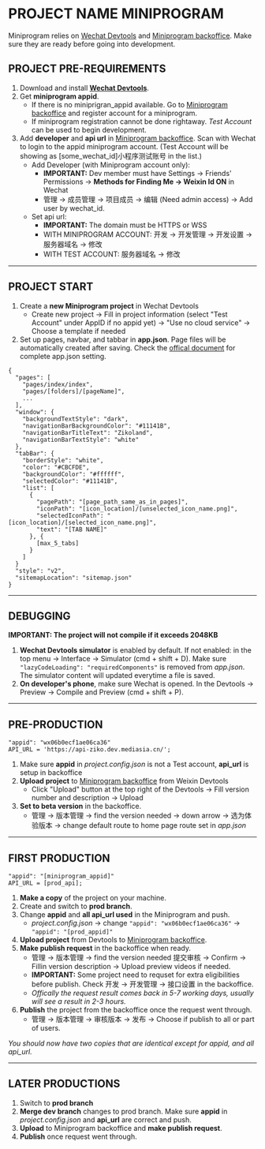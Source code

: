 # PROJECT NAME MINIPROGRAM
Miniprogram relies on [Wechat Devtools](https://developers.weixin.qq.com/miniprogram/dev/devtools/download.html) and [Miniprogram backoffice](mp.weixin.qq.com). Make sure they are ready before going into development.

## PROJECT PRE-REQUIREMENTS
1. Download and install **[Wechat Devtools](https://developers.weixin.qq.com/miniprogram/dev/devtools/download.html)**.
2. Get **miniprogram appid**.
    - If there is no miniprigran_appid available. Go to [Miniprogram backoffice](mp.weixin.qq.com) and register account for a miniprogram.
    - If miniprogram registration cannot be done rightaway. _Test Account_ can be used to begin development.
3. Add **developer** and **api url** in [Miniprogram backoffice](mp.weixin.qq.com). Scan with Wechat to login to the appid miniprogram account. (Test Account will be showing as [some_wechat_id]小程序测试账号 in the list.)
    - Add Developer (with Miniprogram account only):
        - **IMPORTANT:** Dev member must have Settings -> Friends' Permissions -> **Methods for Finding Me -> Weixin Id ON** in Wechat
        - 管理 -> 成员管理 -> 项目成员 -> 编辑 (Need admin access) -> Add user by wechat_id.
    - Set api url:
        -  **IMPORTANT:** The domain must be HTTPS or WSS
        - WITH MINIPROGRAM ACCOUNT: 开发 -> 开发管理 -> 开发设置 -> 服务器域名 -> 修改
        - WITH TEST ACCOUNT: 服务器域名 -> 修改

-----

## PROJECT START
1. Create a **new Miniprogram project** in Wechat Devtools
    - Create new project -> Fill in project information (select "Test Account" under AppID if no appid yet) -> "Use no cloud service" -> Choose a template if needed
2. Set up pages, navbar, and tabbar in **app.json**. Page files will be automatically created after saving. Check the [offical document](https://developers.weixin.qq.com/miniprogram/dev/reference/configuration/app.html) for complete app.json setting.
```
{
  "pages": [
    "pages/index/index",
    "pages/[folders]/[pageName]",
    ...
  ],
  "window": {
    "backgroundTextStyle": "dark",
    "navigationBarBackgroundColor": "#11141B",
    "navigationBarTitleText": "Zikoland",
    "navigationBarTextStyle": "white"
  },
  "tabBar": {
    "borderStyle": "white",
    "color": "#CBCFDE",
    "backgroundColor": "#ffffff",
    "selectedColor": "#11141B",
    "list": [
      {
        "pagePath": "[page_path_same_as_in_pages]",
        "iconPath": "[icon_location]/[unselected_icon_name.png]",
        "selectedIconPath": "[icon_location]/[selected_icon_name.png]",
        "text": "[TAB NAME]"
      }, {
        [max_5_tabs]
      }
    ]
  }
  "style": "v2",
  "sitemapLocation": "sitemap.json"
}
```

-----
## DEBUGGING
**IMPORTANT: The project will not compile if it exceeds 2048KB**
1. **Wechat Devtools simulator** is enabled by default. If not enabled: in the top menu -> Interface -> Simulator (cmd + shift + D). Make sure `"lazyCodeLoading": "requiredComponents"` is removed from _app.json_. The simulator content will updated everytime a file is saved.
2. **On developer's phone**, make sure Wechat is opened. In the Devtools -> Preview -> Compile and Preview (cmd + shift + P).

-----
## PRE-PRODUCTION
```
"appid": "wx06b0ecf1ae06ca36"
API_URL = 'https://api-ziko.dev.mediasia.cn/';
```
1. Make sure **appid** in *project.config.json* is not a Test account, **api_url** is setup in backoffice
2. **Upload project** to [Miniprogram backoffice](mp.weixin.qq.com) from Weixin Devtools
    - Click "Upload" button at the top right of the Devtools -> Fill version number and description -> Upload
3. **Set to beta version** in the backoffice.
    - 管理 -> 版本管理 -> find the version needed -> down arrow -> 选为体验版本 -> change default route to home page route set in _app.json_

-----
##  FIRST PRODUCTION
```
"appid": "[miniprogram_appid]"
API_URL = [prod_api];
```
1. **Make a copy** of the project on your machine.
2. Create and switch to **prod branch**.
3. Change **appid** and **all api_url used** in the Miniprogram and push.
    - *project.config.json* -> change `"appid": "wx06b0ecf1ae06ca36"` -> `"appid": "[prod_appid]"`
4. **Upload project** from Devtools to [Miniprogram backoffice](mp.weixin.qq.com).
5. **Make publish request** in the backoffice when ready.
    - 管理 -> 版本管理 -> find the version needed 提交审核 -> Confirm -> Fillin version description -> Upload preview videos if needed.
    - **IMPORTANT:** Some project need to requset for extra eligibilities before publish. Check 开发 -> 开发管理 -> 接口设置 in the backoffice.
    - _Offically the request result comes back in 5-7 working days, usually will see a result in 2-3 hours._
6. **Publish** the project from the backoffice once the request went through.
    - 管理 -> 版本管理 -> 审核版本 -> 发布 -> Choose if publish to all or part of users.

_You should now have two copies that are identical except for appid, and all api_url._

-----
## LATER PRODUCTIONS
1. Switch to **prod branch**
2. **Merge dev branch** changes to prod branch. Make sure **appid** in _project.config.json_ and **api_url** are correct and push. 
3. **Upload** to Miniprogram backoffice and **make publish request**.
4. **Publish** once request went through.
